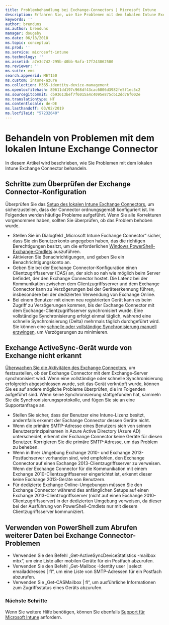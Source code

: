 ```yaml
---
title: Problembehandlung bei Exchange-Connectors | Microsoft Intune
description: Erfahren Sie, wie Sie Problemen mit dem lokalen Intune Exchange Connector behandeln.
keywords: ''
author: brenduns
ms.author: brenduns
manager: dougeby
ms.date: 06/18/2018
ms.topic: conceptual
ms.prod: ''
ms.service: microsoft-intune
ms.technology: ''
ms.assetid: a7e3c742-295b-40bb-9afa-17f243062500
ms.reviewer: ''
ms.suite: ems
search.appverid: MET150
ms.custom: intune-azure
ms.collection: M365-identity-device-management
ms.openlocfilehash: 89611dd197c968df43cac6006d3982fe5f1ec5c2
ms.sourcegitcommit: cb93613bef7f6015a4c4095e875cb12dd76f002e
ms.translationtype: HT
ms.contentlocale: de-DE
ms.lasthandoff: 03/02/2019
ms.locfileid: "57232640"
---
```

# <a name="troubleshoot-the-intune-on-premises-exchange-connector"></a>Behandeln von Problemen mit dem lokalen Intune Exchange Connector

In diesem Artikel wird beschrieben, wie Sie Problemen mit dem lokalen Intune Exchange Connector behandeln.

## <a name="steps-for-checking-the-connector-configuration"></a>Schritte zum Überprüfen der Exchange Connector-Konfiguration 

Überprüfen Sie das [Setup des lokalen Intune Exchange Connectors](exchange-connector-install.md), um sicherzustellen, dass der Connector ordnungsgemäß konfiguriert ist. Im Folgenden werden häufige Probleme aufgeführt. Wenn Sie alle Korrekturen vorgenommen haben, sollten Sie überprüfen, ob das Problem behoben wurde.

 - Stellen Sie im Dialogfeld „Microsoft Intune Exchange Connector“ sicher, dass Sie ein Benutzerkonto angegeben haben, das die richtigen Berechtigungen besitzt, um die erforderlichen [Windows PowerShell-Exchange-Cmdlets](exchange-connector-install.md#exchange-cmdlet-requirements) auszuführen.
- Aktivieren Sie Benachrichtigungen, und geben Sie ein Benachrichtigungskonto an.
 - Geben Sie bei der Exchange Connector-Konfiguration einen Clientzugriffsserver (CAS) an, der sich so nah wie möglich beim Server befindet, der den Exchange Connector hostet. Die Latenz bei der Kommunikation zwischen dem Clientzugriffsserver und dem Exchange Connector kann zu Verzögerungen bei der Geräteerkennung führen, insbesondere bei der dedizierten Verwendung von Exchange Online.
 - Bei einem Benutzer mit einem neu registrierten Gerät kann es beim Zugriff zu Verzögerungen kommen, bis der Exchange Connector mit dem Exchange-Clientzugriffsserver synchronisiert wurde. Eine vollständige Synchronisierung erfolgt einmal täglich, während eine schnelle Synchronisierung (Delta) mehrmals täglich durchgeführt wird.  Sie können eine [schnelle oder vollständige Synchronisierung manuell erzwingen](exchange-connector-install.md#manually-force-a-quick-sync-or-full-sync), um Verzögerungen zu minimieren.
 
## <a name="exchange-activesync-device-not-discovered-from-exchange"></a>Exchange ActiveSync-Gerät wurde von Exchange nicht erkannt
[Überwachen Sie die Aktivitäten des Exchange Connectors](exchange-connector-install.md#on-premises-exchange-connector-high-availability-support), um festzustellen, ob der Exchange Connector mit dem Exchange-Server synchronisiert wird. Wenn eine vollständige oder schnelle Synchronisierung erfolgreich abgeschlossen wurde, seit das Gerät verknüpft wurde, können Sie es auf andere mögliche Probleme überprüfen, die im Folgenden aufgeführt sind. Wenn keine Synchronisierung stattgefunden hat, sammeln Sie die Synchronisierungsprotokolle, und fügen Sie sie an eine Supportanfrage an.

 - Stellen Sie sicher, dass der Benutzer eine Intune-Lizenz besitzt, andernfalls erkennt der Exchange Connector dessen Geräte nicht.
 - Wenn die primäre SMTP-Adresse eines Benutzers sich von seinem Benutzerprinzipalnamen in Azure Active Directory (Azure AD) unterscheidet, erkennt der Exchange Connector keine Geräte für diesen Benutzer. Korrigieren Sie die primäre SMTP-Adresse, um das Problem zu beheben.
 - Wenn in Ihrer Umgebung Exchange 2010- und Exchange 2013-Postfachserver vorhanden sind, wird empfohlen, den Exchange Connector auf einen Exchange 2013-Clientzugriffsserver zu verweisen. Wenn der Exchange Connector für die Kommunikation mit einem Exchange 2010-Clientzugriffsserver eingerichtet ist, erkennt dieser keine Exchange 2013-Geräte von Benutzern. 
- Für dedizierte Exchange Online-Umgebungen müssen Sie den Exchange Connector während des anfänglichen Setups auf einen Exchange 2013-Clientzugriffsserver (nicht auf einen Exchange 2010-Clientzugriffsserver) in der dedizierten Umgebung verweisen, da dieser bei der Ausführung von PowerShell-Cmdlets nur mit diesem Clientzugriffsserver kommuniziert.


## <a name="using-powershell-to-get-more-data-on-exchange-connector-issues"></a>Verwenden von PowerShell zum Abrufen weiterer Daten bei Exchange Connector-Problemen
- Verwenden Sie den Befehl „Get-ActiveSyncDeviceStatistics -mailbox mbx“, um eine Liste aller mobilen Geräte für ein Postfach abzurufen.
- Verwenden Sie den Befehl „Get-Mailbox -Identity user | select emailaddresses | fl“, um eine Liste von SMTP-Adressen für ein Postfach abzurufen.
- Verwenden Sie „Get-CASMailbox <upn> | fl“, um ausführliche Informationen zum Zugriffsstatus eines Geräts abzurufen.

### <a name="next-steps"></a>Nächste Schritte
Wenn Sie weitere Hilfe benötigen, können Sie ebenfalls [Support für Microsoft Intune](get-support.md) anfordern.
